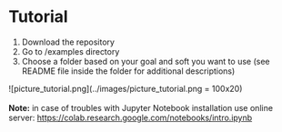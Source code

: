 # Tutorial

1. Download the repository
2. Go to /examples directory
3. Choose a folder based on your goal and soft you want to use (see README file inside the folder for additional descriptions)

![picture_tutorial.png](../images/picture_tutorial.png = 100x20) 
<br/>
<br/>
**Note:** in case of troubles with Jupyter Notebook installation use online server: 
https://colab.research.google.com/notebooks/intro.ipynb 


